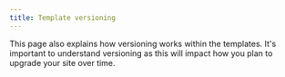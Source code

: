 ```yaml
---
title: Template versioning
---
```


This page also explains how versioning works within the templates. It's important to understand versioning as this will impact how you plan to upgrade your site over time.




